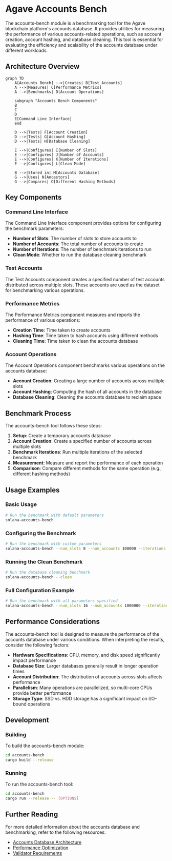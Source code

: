 # Agave Accounts Bench

The accounts-bench module is a benchmarking tool for the Agave blockchain platform's accounts database. It provides utilities for measuring the performance of various accounts-related operations, such as account creation, account hashing, and database cleaning. This tool is essential for evaluating the efficiency and scalability of the accounts database under different workloads.

## Architecture Overview

```mermaid
graph TD
    A[Accounts Bench] -->|Creates| B[Test Accounts]
    A -->|Measures| C[Performance Metrics]
    A -->|Benchmarks| D[Account Operations]
    
    subgraph "Accounts Bench Components"
    B
    C
    D
    E[Command Line Interface]
    end
    
    D -->|Tests| F[Account Creation]
    D -->|Tests| G[Account Hashing]
    D -->|Tests| H[Database Cleaning]
    
    E -->|Configures| I[Number of Slots]
    E -->|Configures| J[Number of Accounts]
    E -->|Configures| K[Number of Iterations]
    E -->|Configures| L[Clean Mode]
    
    B -->|Stored in| M[Accounts Database]
    G -->|Uses| N[Ancestors]
    G -->|Compares| O[Different Hashing Methods]
```

## Key Components

### Command Line Interface
The Command Line Interface component provides options for configuring the benchmark parameters:

- **Number of Slots**: The number of slots to store accounts to
- **Number of Accounts**: The total number of accounts to create
- **Number of Iterations**: The number of benchmark iterations to run
- **Clean Mode**: Whether to run the database cleaning benchmark

### Test Accounts
The Test Accounts component creates a specified number of test accounts distributed across multiple slots. These accounts are used as the dataset for benchmarking various operations.

### Performance Metrics
The Performance Metrics component measures and reports the performance of various operations:

- **Creation Time**: Time taken to create accounts
- **Hashing Time**: Time taken to hash accounts using different methods
- **Cleaning Time**: Time taken to clean the accounts database

### Account Operations
The Account Operations component benchmarks various operations on the accounts database:

- **Account Creation**: Creating a large number of accounts across multiple slots
- **Account Hashing**: Computing the hash of all accounts in the database
- **Database Cleaning**: Cleaning the accounts database to reclaim space

## Benchmark Process

The accounts-bench tool follows these steps:

1. **Setup**: Create a temporary accounts database
2. **Account Creation**: Create a specified number of accounts across multiple slots
3. **Benchmark Iterations**: Run multiple iterations of the selected benchmark
4. **Measurement**: Measure and report the performance of each operation
5. **Comparison**: Compare different methods for the same operation (e.g., different hashing methods)

## Usage Examples

### Basic Usage

```bash
# Run the benchmark with default parameters
solana-accounts-bench
```

### Configuring the Benchmark

```bash
# Run the benchmark with custom parameters
solana-accounts-bench --num_slots 8 --num_accounts 100000 --iterations 50
```

### Running the Clean Benchmark

```bash
# Run the database cleaning benchmark
solana-accounts-bench --clean
```

### Full Configuration Example

```bash
# Run the benchmark with all parameters specified
solana-accounts-bench --num_slots 16 --num_accounts 1000000 --iterations 100 --clean
```

## Performance Considerations

The accounts-bench tool is designed to measure the performance of the accounts database under various conditions. When interpreting the results, consider the following factors:

- **Hardware Specifications**: CPU, memory, and disk speed significantly impact performance
- **Database Size**: Larger databases generally result in longer operation times
- **Account Distribution**: The distribution of accounts across slots affects performance
- **Parallelism**: Many operations are parallelized, so multi-core CPUs provide better performance
- **Storage Type**: SSD vs. HDD storage has a significant impact on I/O-bound operations

## Development

### Building

To build the accounts-bench module:

```bash
cd accounts-bench
cargo build --release
```

### Running

To run the accounts-bench tool:

```bash
cd accounts-bench
cargo run --release -- [OPTIONS]
```

## Further Reading

For more detailed information about the accounts database and benchmarking, refer to the following resources:

- [Accounts Database Architecture](https://docs.anza.xyz/validator/accounts)
- [Performance Optimization](https://docs.anza.xyz/validator/performance-tuning)
- [Validator Requirements](https://docs.anza.xyz/running-validator/validator-reqs)